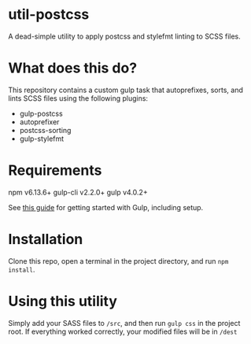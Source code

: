 # util-postcss
A dead-simple utility to apply postcss and stylefmt linting to SCSS files.

# What does this do?
This repository contains a custom gulp task that autoprefixes, sorts, and lints SCSS files using the following plugins:
* gulp-postcss
* autoprefixer
* postcss-sorting
* gulp-stylefmt

# Requirements
npm v6.13.6+
gulp-cli v2.2.0+
gulp v4.0.2+

See [this guide](https://gulpjs.com/docs/en/getting-started/quick-start) for getting started with Gulp, including setup.

# Installation
Clone this repo, open a terminal in the project directory, and run `npm install`.

# Using this utility
Simply add your SASS files to `/src`, and then run `gulp css` in the project root. If everything worked correctly, your modified files will be in `/dest`
